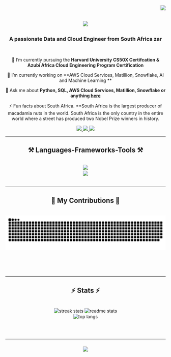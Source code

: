 <img align="right" src="https://visitor-badge.laobi.icu/badge?page_id=ShaneTheAnalyst" />

<h1 align="center">
    <img src="https://readme-typing-svg.herokuapp.com/?font=Righteous&size=35&center=true&vCenter=true&width=500&height=70&duration=4000&lines=👋Hallo+Iedereen!+👋;+I'm+Shane+TheDutchman!👋;" />
</h1>

<h3 align="center">A passionate Data and Cloud Engineer from South Africa zar</h3>

<br/>

<div align="center">
 
 🔭 I’m currently pursuing the **Harvard University CS50X Certifcation & Azubi Africa Cloud Engineering Program Certification**
 
 🌱 I’m currently working on **AWS Cloud Services, Matillion, Snowflake, AI and Machine Learning **

 💬 Ask me about **Python, SQL, AWS Cloud Services, Matillion, Snowflake or anything [here](https://github.com/ShaneTheAnalyst/ShaneTheAnalyst/issues)**

 ⚡ Fun facts about South Africa. **South Africa is the largest producer of macadamia nuts in the world. South Africa is the only country in the entire world where a street has produced two Nobel Prize winners in history.
 
 </div>
 
<div align="center"> 
  <a href="mailto:deboershane0@gmail.com">
    <img src="https://img.shields.io/badge/Gmail-333333?style=for-the-badge&logo=gmail&logoColor=red" />
  </a>
  <a href="https://www.linkedin.com/in/shane-mondre-de-boer-0ba2a7232/" target="_blank">
    <img src="https://img.shields.io/badge/LinkedIn-0077B5?style=for-the-badge&logo=linkedin&logoColor=white" target="_blank" />
  </a>
  <a href="https://shanetheanalyst.github.io/index.html" target="_blank">
     <img src="https://img.shields.io/badge/Portfolio-FF5722?style=for-the-badge&logo=todoist&logoColor=white" target="_blank" /> <!-- sqlite, safari, google-chrome are other good icon options -->
  </a>
</div>

 <hr/>
 
<h2 align="center">⚒️ Languages-Frameworks-Tools ⚒️</h2>
<br/>
<div align="center">
    <img src="https://skillicons.dev/icons?i=github,visualstudio,replit,sqlite,sql,docker,html5,githubactions,gmail,html,dynamodb,git," /><br>
    <img src="https://skillicons.dev/icons?i=bash,cloudflare,discord,r,mysql,selenium,snowflake,powershell,py,gcp,flask,kafka,kubernetes,vscode,aws,gitlab," />
</div>

<br/>
<hr/>

<div align="center">
  <h2>🐍 My Contributions 🐍</h2>
  <br>
  <img alt="snake eating my contributions" src="https://raw.githubusercontent.com/salesp07/salesp07/output/github-contribution-grid-snake.svg" />
  
  <br/><br/><br/>
</div>

<hr/>

<h2 align="center">⚡ Stats ⚡</h2>
<br>
<div align=center>
  <img width=390 src="https://streak-stats.demolab.com/?user=ShaneTheAnalyst&count_private=true&theme=react&border_radius=10" alt="streak stats"/>
  <img width=390 src="https://github-readme-stats-ShaneTheAnalyst.vercel.app/api?username=ShaneTheAnalyst&count_private=true&show_icons=true&theme=react&rank_icon=github&border_radius=10" alt="readme stats" />
  <br/>
  <img width=325 align="center" src="https://github-readme-stats-ShaneTheAnalyst.vercel.app/api/top-langs/?username=ShaneTheAnalyst&hide=HTML&langs_count=8&layout=compact&theme=react&border_radius=10&size_weight=0.5&count_weight=0.5&exclude_repo=github-readme-stats" alt="top langs" />
</div>

<br/><br/>
<hr/>

<h3 align="center">
    <img src="https://readme-typing-svg.herokuapp.com/?font=Righteous&size=25&center=true&vCenter=true&width=500&height=70&duration=4000&lines=Bedankt+voor+het+bezoeken!+✌️;+Shoot+me+a+message+on+Linkedin!;I'm+always+down+to+collab+:)">
</h3>

<br/>


